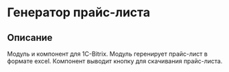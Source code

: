 # Генератор прайс-листа

## Описание
Модуль и компонент для 1C-Bitrix. Модуль геренирует прайс-лист в формате excel. Компонент выводит кнопку для скачивания прайс-листа.
